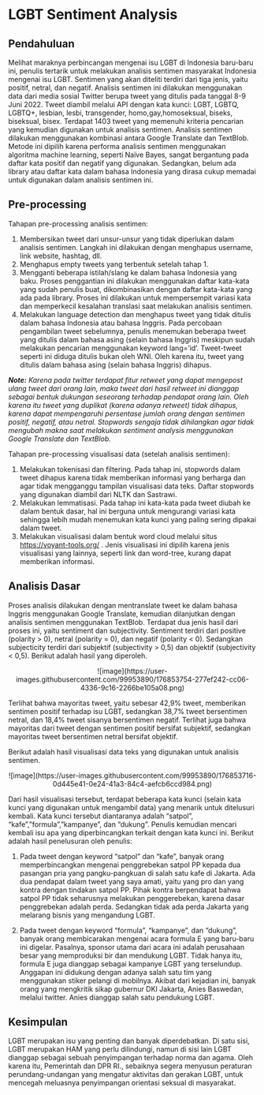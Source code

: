 # **LGBT Sentiment Analysis**

## **Pendahuluan**

Melihat maraknya perbincangan mengenai isu LGBT di Indonesia baru-baru ini, penulis tertarik untuk melakukan analisis sentimen masyarakat Indonesia mengenai isu LGBT. Sentimen yang akan diteliti terdiri dari tiga jenis, yaitu positif, netral, dan negatif. Analisis sentimen ini dilakukan menggunakan data dari media sosial Twitter berupa tweet yang ditulis pada tanggal 8-9 Juni 2022. Tweet diambil melalui API dengan kata kunci: LGBT, LGBTQ, LGBTQ+, lesbian, lesbi, transgender, homo,gay,homoseksual, biseks, biseksual, bisex. Terdapat 1403 tweet yang memenuhi kriteria pencarian yang kemudian digunakan untuk analisis sentimen. Analisis sentimen dilakukan menggunakan kombinasi antara Google Translate dan TextBlob. Metode ini dipilih karena performa analisis sentimen menggunakan algoritma machine learning, seperti Naïve Bayes, sangat bergantung pada daftar kata positif dan negatif yang digunakan. Sedangkan, belum ada library atau daftar kata dalam bahasa Indonesia yang dirasa cukup memadai untuk digunakan dalam analisis sentimen ini.

## **Pre-processing**

Tahapan pre-processing analisis sentimen: 
1.	Membersikan tweet dari unsur-unsur yang tidak diperlukan dalam analisis sentimen. Langkah ini dilakukan dengan menghapus username, link website, hashtag, dll.
2.	Menghapus empty tweets yang terbentuk setelah tahap 1.
3.	Mengganti beberapa istilah/slang ke dalam bahasa Indonesia yang baku. Proses penggantian ini dilakukan menggunakan daftar kata-kata yang sudah penulis buat, dikombinasikan dengan daftar kata-kata yang ada pada library. Proses ini dilakukan untuk mempersempit variasi kata dan memperkecil kesalahan translasi saat melakukan analisis sentimen.
4.	Melakukan language detection dan menghapus tweet yang tidak ditulis dalam bahasa Indonesia atau bahasa Inggris. Pada percobaan pengambilan tweet sebelumnya, penulis menemukan beberapa tweet yang ditulis dalam bahasa asing (selain bahasa Inggris) meskipun sudah melakukan pencarian menggunakan keyword lang=’id’. Tweet-tweet seperti ini diduga ditulis bukan oleh WNI. Oleh karena itu, tweet yang ditulis dalam bahasa asing (selain bahasa Inggris) dihapus.


**_Note:_** 
_Karena pada twitter terdapat fitur retweet yang dapat mengepost ulang tweet dari orang lain, maka tweet dari hasil retweet ini dianggap sebagai bentuk dukungan seseorang terhadap pendapat orang lain. Oleh karena itu tweet yang duplikat (karena adanya retweet) tidak dihapus, karena dapat mempengaruhi persentase jumlah orang dengan sentimen positif, negatif, atau netral. Stopwords sengaja tidak dihilangkan agar tidak mengubah makna saat melakukan sentiment analysis menggunakan Google Translate dan TextBlob._

Tahapan pre-processing visualisasi data (setelah analisis sentimen):
1.	Melakukan tokenisasi dan filtering. Pada tahap ini, stopwords dalam tweet dihapus karena tidak memberikan informasi yang berharga dan agar tidak mengganggu tampilan visualisasi data teks. Daftar stopwords yang digunakan diambil dari NLTK dan Sastrawi.
2.	Melakukan lemmatisasi. Pada tahap ini kata-kata pada tweet diubah ke dalam bentuk dasar, hal ini berguna untuk mengurangi variasi kata sehingga lebih mudah menemukan kata kunci yang paling sering dipakai dalam tweet.
3.	Melakukan visualisasi dalam bentuk word cloud melalui situs https://voyant-tools.org/ . Jenis visualisasi ini dipilih karena jenis visualisasi yang lainnya, seperti link dan word-tree, kurang dapat memberikan informasi.

## **Analisis Dasar** 

Proses analisis dilakukan dengan mentranslate tweet ke dalam bahasa Inggris menggunakan Google Translate, kemudian dilanjutkan dengan analisis sentimen menggunakan TextBlob. Terdapat dua jenis hasil dari proses ini, yaitu sentiment dan subjectivity. Sentiment terdiri dari positive (polarity > 0), netral (polarity = 0), dan negatif (polarity < 0). Sedangkan subjecticity terdiri dari subjektif (subjectivity > 0,5) dan objektif (subjectivity < 0,5). Berikut adalah hasil yang diperoleh.

<p align="center">
    ![image](https://user-images.githubusercontent.com/99953890/176853754-277ef242-cc06-4336-9c16-2266be105a08.png)
</p>

Terlihat bahwa mayoritas tweet, yaitu sebesar 42,9% tweet, memberikan sentimen positif terhadap isu LGBT, sedangkan 38,7% tweet bersentimen netral, dan 18,4% tweet sisanya bersentimen negatif. Terlihat juga bahwa mayoritas dari tweet dengan sentimen positif bersifat subjektif, sedangkan mayoritas tweet bersentimen netral bersifat objektif. 

Berikut adalah hasil visualisasi data teks yang digunakan untuk analisis sentimen.

<p align="center">
    ![image](https://user-images.githubusercontent.com/99953890/176853716-0d445e41-0e24-41a3-84c4-aefcb6ccd984.png)
</p>
 
Dari hasil visualisasi tersebut, terdapat beberapa kata kunci (selain kata kunci yang digunakan untuk mengambil data) yang menarik untuk ditelusuri kembali. Kata kunci tersebut diantaranya adalah “satpol”, “kafe”,”formula”,”kampanye”, dan “dukung”. Penulis kemudian mencari kembali isu apa yang diperbincangkan terkait dengan kata kunci ini. Berikut adalah hasil penelusuran oleh penulis:

1.	Pada tweet dengan keyword “satpol” dan “kafe”, banyak orang memperbincangkan mengenai penggrebekan satpol PP kepada dua pasangan pria yang pangku-pangkuan di salah satu kafe di Jakarta. Ada dua pendapat dalam tweet yang saya amati, yaitu yang pro dan yang kontra dengan tindakan satpol PP. Pihak kontra berpendapat bahwa satpol PP tidak seharusnya melakukan penggerebekan, karena dasar penggrebekan adalah perda. Sedangkan tidak ada perda Jakarta yang melarang bisnis yang mengandung LGBT.

2.	Pada tweet dengan keyword “formula”, “kampanye”, dan “dukung”, banyak orang membicarakan mengenai acara formula E yang baru-baru ini digelar. Pasalnya, sponsor utama dari acara ini adalah perusahaan besar yang memproduksi bir dan mendukung LGBT. Tidak hanya itu, formula E juga dianggap sebagai kampanye LGBT yang terselundup. Anggapan ini didukung dengan adanya salah satu tim yang menggunakan stiker pelangi di mobilnya. Akibat dari kejadian ini, banyak orang yang mengkritik sikap gubernur DKI Jakarta, Anies Baswedan, melalui twitter. Anies dianggap salah satu pendukung LGBT.  

## **Kesimpulan**
LGBT merupakan isu yang penting dan banyak diperdebatkan. Di satu sisi, LGBT merupakan HAM yang perlu dilindungi, namun di sisi lain LGBT dianggap sebagai sebuah penyimpangan terhadap norma dan agama. Oleh karena itu, Pemerintah dan DPR RI., sebaiknya segera menyusun peraturan perundang-undangan yang mengatur aktivitas dan gerakan LGBT, untuk mencegah meluasnya penyimpangan orientasi seksual di masyarakat.
